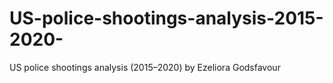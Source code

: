# US-police-shootings-analysis-2015-2020-
US police shootings analysis (2015–2020) by Ezeliora Godsfavour
